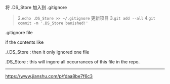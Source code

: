   将 .DS_Store 加入到 .gitignore
>  2.`echo .DS_Store >> ~/.gitignore`
>  更新项目
>  3.`git add --all`
>  4.`git commit -m '.DS_Store banished!'`


.gitignore file 

if the contents like 

./.DS_Store : then it only ignored one file

.DS_Store : this will ingore all occurrances of this file in the repo.

----
https://www.jianshu.com/p/fdaa8be7f6c3
